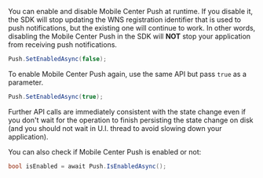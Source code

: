 You can enable and disable Mobile Center Push at runtime. If you disable it, the SDK will stop updating the WNS registration identifier that is used to push notifications, but the existing one will continue to work. In other words, disabling the Mobile Center Push in the SDK will **NOT** stop your application from receiving push notifications.

```csharp
Push.SetEnabledAsync(false);
```
To enable Mobile Center Push again, use the same API but pass `true` as a parameter.

```csharp
Push.SetEnabledAsync(true);
```

Further API calls are immediately consistent with the state change even if you don't wait for the operation to finish persisting the state change on disk (and you should not wait in U.I. thread to avoid slowing down your application).

You can also check if Mobile Center Push is enabled or not:

```csharp
bool isEnabled = await Push.IsEnabledAsync();
```